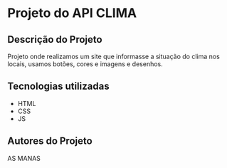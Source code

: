 # Projeto do API CLIMA

## Descrição do Projeto 
Projeto onde realizamos um site que informasse a situação do clima nos locais, usamos botões, cores e imagens e desenhos. 

## Tecnologias utilizadas
* HTML
* CSS
* JS

## Autores do Projeto
AS MANAS 
